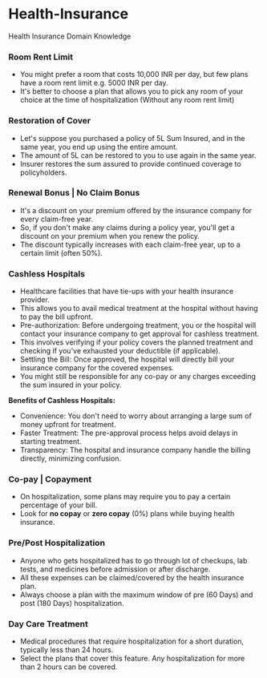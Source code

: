# Health-Insurance
Health Insurance Domain Knowledge

### **Room Rent Limit**
- You might prefer a room that costs 10,000 INR per day, but few plans have a room rent limit e.g. 5000 INR per day.
- It's better to choose a plan that allows you to pick any room of your choice at the time of hospitalization (Without any room rent limit)

### **Restoration of Cover**
- Let's suppose you purchased a policy of 5L Sum Insured, and in the same year, you end up using the entire amount.
- The amount of 5L can be restored to you to use again in the same year.
- Insurer restores the sum assured to provide continued coverage to policyholders.

### **Renewal Bonus | No Claim Bonus**
- It's a discount on your premium offered by the insurance company for every claim-free year.
- So, if you don't make any claims during a policy year, you'll get a discount on your premium when you renew the policy.
- The discount typically increases with each claim-free year, up to a certain limit (often 50%).

### **Cashless Hospitals**
- Healthcare facilities that have tie-ups with your health insurance provider.
- This allows you to avail medical treatment at the hospital without having to pay the bill upfront.
- Pre-authorization: Before undergoing treatment, you or the hospital will contact your insurance company to get approval for cashless treatment.
- This involves verifying if your policy covers the planned treatment and checking if you've exhausted your deductible (if applicable).
- Settling the Bill: Once approved, the hospital will directly bill your insurance company for the covered expenses.
- You might still be responsible for any co-pay or any charges exceeding the sum insured in your policy.

**Benefits of Cashless Hospitals:**
- Convenience: You don't need to worry about arranging a large sum of money upfront for treatment.
- Faster Treatment: The pre-approval process helps avoid delays in starting treatment.
- Transparency: The hospital and insurance company handle the billing directly, minimizing confusion.

### **Co-pay | Copayment**
- On hospitalization, some plans may require you to pay a certain percentage of your bill.
- Look for **no copay** or **zero copay** (0%) plans while buying health insurance.

### **Pre/Post Hospitalization**
- Anyone who gets hospitalized has to go through lot of checkups, lab tests, and medicines before admission or after discharge.
- All these expenses can be claimed/covered by the health insurance plan.
- Always choose a plan with the maximum window of pre (60 Days) and post (180 Days) hospitalization.

### **Day Care Treatment**
- Medical procedures that require hospitalization for a short duration, typically less than 24 hours.
- Select the plans that cover this feature. Any hospitalization for more than 2 hours can be covered.

